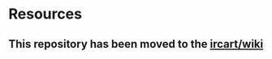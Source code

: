 # Resources

## This repository has been moved to the [ircart/wiki](https://github.com/ircart/ircart/wiki)